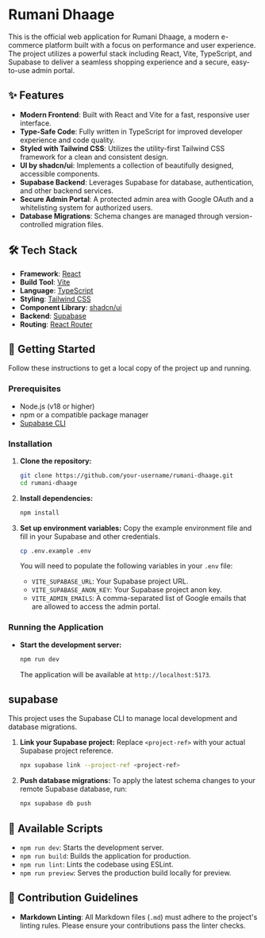 # Rumani Dhaage

This is the official web application for Rumani Dhaage, a modern e-commerce platform built with a focus on performance and user experience. The project utilizes a powerful stack including React, Vite, TypeScript, and Supabase to deliver a seamless shopping experience and a secure, easy-to-use admin portal.

## ✨ Features

-   **Modern Frontend**: Built with React and Vite for a fast, responsive user interface.
-   **Type-Safe Code**: Fully written in TypeScript for improved developer experience and code quality.
-   **Styled with Tailwind CSS**: Utilizes the utility-first Tailwind CSS framework for a clean and consistent design.
-   **UI by shadcn/ui**: Implements a collection of beautifully designed, accessible components.
-   **Supabase Backend**: Leverages Supabase for database, authentication, and other backend services.
-   **Secure Admin Portal**: A protected admin area with Google OAuth and a whitelisting system for authorized users.
-   **Database Migrations**: Schema changes are managed through version-controlled migration files.

## 🛠️ Tech Stack

-   **Framework**: [React](https://reactjs.org/)
-   **Build Tool**: [Vite](https://vitejs.dev/)
-   **Language**: [TypeScript](https://www.typescriptlang.org/)
-   **Styling**: [Tailwind CSS](https://tailwindcss.com/)
-   **Component Library**: [shadcn/ui](https://ui.shadcn.com/)
-   **Backend**: [Supabase](https://supabase.io/)
-   **Routing**: [React Router](https://reactrouter.com/)

## 🚀 Getting Started

Follow these instructions to get a local copy of the project up and running.

### Prerequisites

-   Node.js (v18 or higher)
-   npm or a compatible package manager
-   [Supabase CLI](https://supabase.com/docs/guides/cli)

### Installation

1.  **Clone the repository:**
    ```sh
    git clone https://github.com/your-username/rumani-dhaage.git
    cd rumani-dhaage
    ```

2.  **Install dependencies:**
    ```sh
    npm install
    ```

3.  **Set up environment variables:**
    Copy the example environment file and fill in your Supabase and other credentials.
    ```sh
    cp .env.example .env
    ```
    You will need to populate the following variables in your `.env` file:
    -   `VITE_SUPABASE_URL`: Your Supabase project URL.
    -   `VITE_SUPABASE_ANON_KEY`: Your Supabase project anon key.
    -   `VITE_ADMIN_EMAILS`: A comma-separated list of Google emails that are allowed to access the admin portal.

### Running the Application

-   **Start the development server:**
    ```sh
    npm run dev
    ```
    The application will be available at `http://localhost:5173`.

##  supabase

This project uses the Supabase CLI to manage local development and database migrations.

1.  **Link your Supabase project:**
    Replace `<project-ref>` with your actual Supabase project reference.
    ```sh
    npx supabase link --project-ref <project-ref>
    ```

2.  **Push database migrations:**
    To apply the latest schema changes to your remote Supabase database, run:
    ```sh
    npx supabase db push
    ```

## 📜 Available Scripts

-   `npm run dev`: Starts the development server.
-   `npm run build`: Builds the application for production.
-   `npm run lint`: Lints the codebase using ESLint.
-   `npm run preview`: Serves the production build locally for preview.

## 🤝 Contribution Guidelines

-   **Markdown Linting**: All Markdown files (`.md`) must adhere to the project's linting rules. Please ensure your contributions pass the linter checks.
